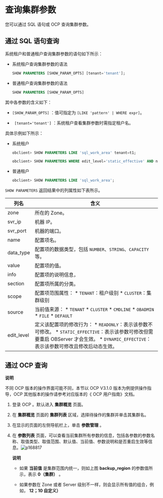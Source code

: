 查询集群参数 
===========================

您可以通过 SQL 语句或 OCP 查询集群参数。

通过 SQL 语句查询 
--------------------------------

系统租户和普通租户查询集群参数的语句如下所示：

* 系统租户查询集群参数的语法

  ```sql
  SHOW PARAMETERS [SHOW_PARAM_OPTS] [tenant='tenant'];
  ```

  

* 普通租户查询集群参数的语法

  ```sql
  SHOW PARAMETERS [SHOW_PARAM_OPTS]
  ```

  




其中各参数的含义如下：

* `[SHOW_PARAM_OPTS]` ：值可指定为 `[LIKE 'pattern' | WHERE expr]`。

* ` [tenant='tenant']` ：系统租户查看集群参数时需指定租户名。




具体示例如下所示：

* 系统租户

  ```sql
  obclient> SHOW PARAMETERS LIKE 'sql_work_area' tenant=t1;
  
  obclient> SHOW PARAMETERS WHERE edit_level='static_effective' AND name='sql_work_area' tenant=t1;
  ```

  

* 普通租户

  ```sql
  obclient> SHOW PARAMETERS LIKE 'sql_work_area';
  ```

  




`SHOW PARAMETERS` 返回结果中的列属性如下表所示。


|     列名     |                                                                                                                                                               含义                                                                                                                                                               |
|------------|--------------------------------------------------------------------------------------------------------------------------------------------------------------------------------------------------------------------------------------------------------------------------------------------------------------------------------|
| zone       | 所在的 Zone。                                                                                                                                                                                                                                                                                                                      |
| svr_ip     | 机器 IP。                                                                                                                                                                                                                                                                                                                         |
| svr_port   | 机器的端口。                                                                                                                                                                                                                                                                                                                         |
| name       | 配置项名。                                                                                                                                                                                                                                                                                                                          |
| data_type  | 配置项的数据类型，包括 `NUMBER`、`STRING`、`CAPACITY` 等。                                                                                                                                                                                                                                                                                    |
| value      | 配置项的值。                                                                                                                                                                                                                                                                                                                         |
| info       | 配置项的说明信息，                                                                                                                                                                                                                                                                                                                      |
| section    | 配置项所属的分类。                                                                                                                                                                                                                                                                                                                      |
| scope      | 配置项范围属性： * `TENANT`：租户级别   * `CLUSTER`：集群级别                                                                                                                                                                                 |
| source     | 当前值来源： * `TENANT`   * `CLUSTER`   * `CMDLINE`   * `OBADMIN`   * `FILE`   * `DEFAULT`    |
| edit_level | 定义该配置项的修改行为： * `READONLY`：表示该参数不可修改。   * `STATIC_EFFECTIVE`：表示该参数可修改但需要重启 OBServer 才会⽣效。   * `DYNAMIC_EFFECTIVE`：表示该参数可修改且修改后动态⽣效。                                                         |



通过 OCP 查询 
------------------------------

**说明**



不同 OCP 版本的操作界面可能不同，本节以 OCP V3.1.0 版本为例提供操作指导，OCP 其他版本的操作请参考对应版本的《 OCP 用户指南》文档。

1. 登录 OCP 。默认进入 **集群概览** 页面。

   

2. 在 **集群概览** 页面的 **集群列表** 区域，选择待操作的集群并单击其集群名。

   

3. 在显示的页面的左侧导航栏上，单击 **参数管理** 。

   

4. 在 **参数列表** 页面，可以查看当前集群所有参数的信息，包括各参数的参数名称、取值类型、取值范围、默认值、当前值、参数说明和是否重启生效等信息。![p168817](https://help-static-aliyun-doc.aliyuncs.com/assets/img/zh-CN/0883170261/p265398.png)

   **说明**
   * 如果 **当前值** 是集群范围内统一，则如上图 **backup_region** 的参数值所示，表示 **0（集群）** 。

     
   
   * 如果参数在 Zone 或者 Server 级别不一样，则会显示所有值的组合，例如， **12；10 自定义）**

     
   

   
   



